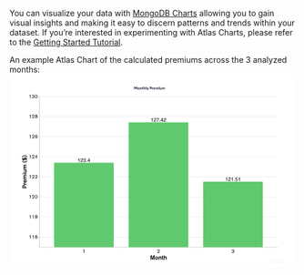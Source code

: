 You can visualize your data with [MongoDB Charts](https://www.mongodb.com/products/charts?utm_source=google&utm_campaign=search_gs_pl_evergreen_charts_product_prosp-brand_gic-null_ww-multi_ps-all_desktop_eng_lead&utm_term=charts%20mongodb&utm_medium=cpc_paid_search&utm_ad=e&utm_ad_campaign_id=11752580143&adgroup=109258985690&cq_cmp=11752580143&gclid=CjwKCAiA_6yfBhBNEiwAkmXy57YAj0u0Lu_D3K9okiKgVqc-CKUKRAl7PU84OLERpUJr4LQu4d2g2hoCXlUQAvD_BwE) allowing you to gain visual insights and making it easy to discern patterns and trends within your dataset. If you’re interested in experimenting with Atlas Charts, please refer to the [Getting Started Tutorial](https://www.mongodb.com/docs/charts/welcome-experience/). 

An example Atlas Chart of the calculated premiums across the 3 analyzed months: 
![image](InsuranceGitHub/Figure13.png)
